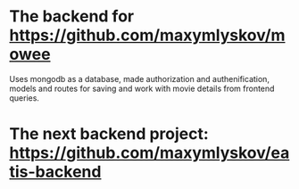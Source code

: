 # The backend for https://github.com/maxymlyskov/mowee
 Uses mongodb as a database, made authorization and authenification,
models and routes for saving and work with movie details from frontend queries.
# The next backend project: https://github.com/maxymlyskov/eatis-backend
